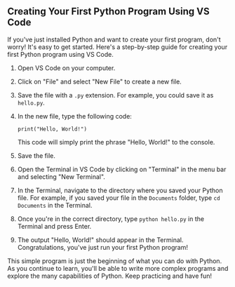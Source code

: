 ## Creating Your First Python Program Using VS Code

If you've just installed Python and want to create your first program, don't worry! It's easy to get started. Here's a step-by-step guide for creating your first Python program using VS Code.

1. Open VS Code on your computer.

2. Click on "File" and select "New File" to create a new file.

3. Save the file with a `.py` extension. For example, you could save it as `hello.py`.

4. In the new file, type the following code:

   ```
   print("Hello, World!")
   ```

   This code will simply print the phrase "Hello, World!" to the console.

5. Save the file.

6. Open the Terminal in VS Code by clicking on "Terminal" in the menu bar and selecting "New Terminal".

7. In the Terminal, navigate to the directory where you saved your Python file. For example, if you saved your file in the `Documents` folder, type `cd Documents` in the Terminal.

8. Once you're in the correct directory, type `python hello.py` in the Terminal and press Enter.

9. The output "Hello, World!" should appear in the Terminal. Congratulations, you've just run your first Python program!

This simple program is just the beginning of what you can do with Python. As you continue to learn, you'll be able to write more complex programs and explore the many capabilities of Python. Keep practicing and have fun!